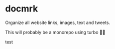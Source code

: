 # docmrk

Organize all website links, images, text and tweets.

This will probably be a monorepo using turbo 🤷‍♂️

test
